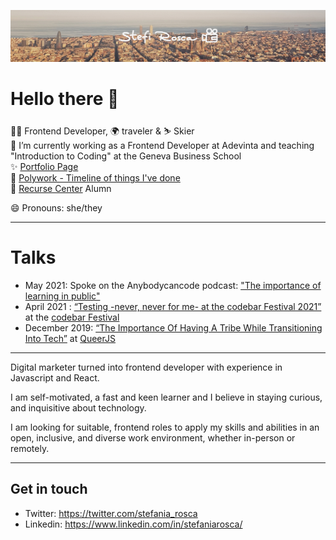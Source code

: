 ![Profile Image](./CoverStefi.jpg)

# Hello there 🙈

👩‍💻 Frontend Developer, 🌍 traveler & ⛷️ Skier  
🔭 I’m currently working as a Frontend Developer at Adevinta and teaching "Introduction to Coding" at the Geneva Business School  
✨ [Portfolio Page](https://stefi.codes)  
👯 [Polywork - Timeline of things I've done](https://www.polywork.com/stefi)  
🐙 [Recurse Center](https://www.recurse.com/) Alumn

😄 Pronouns: she/they

---

# Talks

- May 2021: Spoke on the Anybodycancode podcast: ["The importance of learning in public"](https://open.spotify.com/episode/5dt9s9VbNHjrr3baSgH6ia?si=47e58af21adc47b7&nd=1)
- April 2021 : [“Testing -never, never for me- at the codebar Festival 2021”](https://www.youtube.com/watch?v=8KIi8P65oPI&ab_channel=codebar) at the [codebar Festival](https://codebar.io/)
- December 2019: [“The Importance Of Having A Tribe While Transitioning Into Tech”](https://www.youtube.com/watch?v=kiK4bSfGOpc) at [QueerJS](https://queerjs.com/)

---

Digital marketer turned into frontend developer with experience in Javascript and React.

I am self-motivated, a fast and keen learner and I believe in staying curious, and inquisitive about technology.

I am looking for suitable, frontend roles to apply my skills and abilities in an open, inclusive, and diverse work environment, whether in-person or remotely.

---

## Get in touch

- Twitter: https://twitter.com/stefania_rosca
- Linkedin: https://www.linkedin.com/in/stefaniarosca/

<!--
**stefi23/stefi23** is a ✨ _special_ ✨ repository because its `README.md` (this file) appears on your GitHub profile.

Here are some ideas to get you started:

- 🔭 I’m currently working on ...
- 🌱 I’m currently learning ...
- 👯 I’m looking to collaborate on ...
- 🤔 I’m looking for help with ...
- 💬 Ask me about ...
- 📫 How to reach me: ...
- 😄 Pronouns: ...
- ⚡ Fun fact: ...
-->
